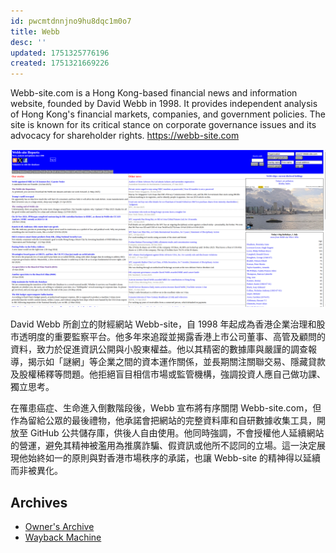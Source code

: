 ```yaml
---
id: pwcmtdnnjno9hu8dqc1m0o7
title: Webb
desc: ''
updated: 1751325776196
created: 1751321669226
---
```

Webb-site.com is a Hong Kong-based financial news and information website, founded by David Webb in 1998. It provides independent analysis of Hong Kong's financial markets, companies, and government policies. The site is known for its critical stance on corporate governance issues and its advocacy for shareholder rights.
https://webb-site.com

![Webb-site logo](/assets/webb.png)

David Webb 所創立的財經網站 Webb-site，自 1998 年起成為香港企業治理和股市透明度的重要監察平台。他多年來追蹤並揭露香港上市公司董事、高管及顧問的資料，致力於促進資訊公開與小股東權益。他以其精密的數據庫與嚴謹的調查報導，揭示如「謎網」等企業之間的資本運作關係，並長期關注關聯交易、隱藏貸款及股權稀釋等問題。他拒絕盲目相信市場或監管機構，強調投資人應自己做功課、獨立思考。

在罹患癌症、生命進入倒數階段後，Webb 宣布將有序關閉 Webb-site.com，但作為留給公眾的最後禮物，他承諾會把網站的完整資料庫和自研數據收集工具，開放至 GitHub 公共儲存庫，供後人自由使用。他同時強調，不會授權他人延續網站的營運，避免其精神被濫用為推廣詐騙、假資訊或他所不認同的立場。這一決定展現他始終如一的原則與對香港市場秩序的承諾，也讓 Webb-site 的精神得以延續而非被異化。



## Archives
- [Owner's Archive](https://drive.google.com/drive/folders/13mzAvvufXC3QmH8OvMVx2juUi7qdnVLL)
- [Wayback Machine](https://web.archive.org/web/*/https://webb-site.com/)

